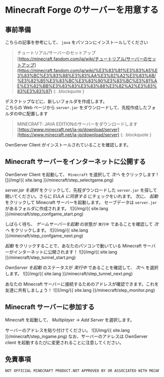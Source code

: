 # Minecraft Forge のサーバーを用意する

## 事前準備

こちらの記事を参考にして、 `java` をパソコンにインストールしてください

> チュートリアル/サーバーのセットアップ  
> [https://minecraft.fandom.com/ja/wiki/チュートリアル/サーバーのセットアップ](https://minecraft.fandom.com/ja/wiki/%E3%83%81%E3%83%A5%E3%83%BC%E3%83%88%E3%83%AA%E3%82%A2%E3%83%AB/%E3%82%B5%E3%83%BC%E3%83%90%E3%83%BC%E3%81%AE%E3%82%BB%E3%83%83%E3%83%88%E3%82%A2%E3%83%83%E3%83%97)
> {: .blockquote }

デスクトップなどに、新しいフォルダを作成します。  
こちらの Web ページから `server.jar` をダウンロードして、先程作成したフォルダの中に配置します

> MINECRAFT: JAVA EDITIONのサーバーをダウンロードします  
> [https://www.minecraft.net/ja-jp/download/server](https://www.minecraft.net/ja-jp/download/server)
> {: .blockquote }

OwnServer Client がインストールされていることを確認します。

## Minecraft サーバーをインターネットに公開する

OwnServer Client を起動して、 `Minecraft` を選択して _次へ_ をクリックします
![](/img/{{ site.lang }}/minecraft/step_selectgame.png)

_server.jar を選択_ をクリックして、先程ダウンロードした `server.jar` を探して開いてください。さらに _EULA に同意する_ にチェックをいれます。
次に、 _起動_ をクリックして Minecraft サーバーを起動します。
セーブデータは `server.jar` があるフォルダに作成されます。
![](/img/{{ site.lang }}/minecraft/step_confgame_start.png)

しばらく待ち、 _ゲームサーバーを起動_ の状態が `実行中` であることを確認して _次へ_ をクリックします。
![](/img/{{ site.lang }}/minecraft/step_confgame_next.png)

_起動_ をクリックすることで、あなたのパソコンで動いている Minecraft サーバーがインターネットに公開されます！
![](/img/{{ site.lang }}/minecraft/step_tunnel_start.png)

_OwnServer を起動_ のステータスが _実行中_ であることを確認して、 _次へ_ を選択します。
![](/img/{{ site.lang }}/minecraft/step_tunnel_next.png)

あなたの Minecraft サーバーに接続するためのアドレスが確認できます。これを友達に共有しましょう！
![](/img/{{ site.lang }}/minecraft/step_monitor.png)

## Minecraft サーバーに参加する

Minecraft を起動して、 *Multiplayer* -> *Add Server* を選択します。

サーバーのアドレスを貼り付けてください。
![](/img/{{ site.lang }}/minecraft/step_ingame.png)
なお、サーバーのアドレスは OwnServer client を起動するたびに変更されることに注意してください。

## 免責事項

```sh {"id":"01JAA83MAFGAXJMDVC009JZVJK"}
NOT OFFICIAL MINECRAFT PRODUCT.NOT APPROVED BY OR ASSOCIATED WITH MOJANG
```

